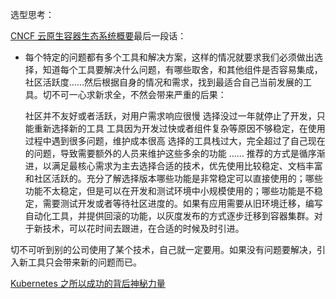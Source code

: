 
选型思考：
  

[CNCF 云原生容器生态系统概要](http://cizixs.com/2017/12/30/cncf-cloud-native-landscape)最后一段话：
- 每个特定的问题都有多个工具和解决方案，这样的情况就要求我们必须做出选择，知道每个工具要解决什么问题，有哪些取舍，和其他组件是否容易集成，社区活跃度……然后根据自身的情况和需求，找到最适合自己当前发展的工具。切不可一心求新求全，不然会带来严重的后果：

	社区并不友好或者活跃，对用户需求响应很慢
	选择没过一年就停止了开发，只能重新选择新的工具
	工具因为开发过快或者组件复杂等原因不够稳定，在使用过程中遇到很多问题，维护成本很高
	选择的工具栈过大，完全超过了自己现在的问题，导致需要额外的人员来维护这些多余的功能
	……
推荐的方式是循序渐进，以满足最核心需求为主去选择合适的技术，优先使用比较稳定、文档丰富和社区活跃的。充分了解选择版本哪些功能是非常稳定可以直接使用的；哪些功能不太稳定，但是可以在开发和测试环境中小规模使用的；哪些功能是不稳定，需要测试开发或者等待社区进度的。如果有应用需要从旧环境迁移，编写自动化工具，并提供回滚的功能，以灰度发布的方式逐步迁移到容器集群。对于新技术，可以花时间去跟进，在合适的时候及时引进。

切不可听到别的公司使用了某个技术，自己就一定要用。如果没有问题要解决，引入新工具只会带来新的问题而已。




[Kubernetes 之所以成功的背后神秘力量](https://mp.weixin.qq.com/s?__biz=MzA3MTQ1NzE5NQ==&mid=2247483726&idx=1&sn=2d24858ec46c76f073b0ab4f36472232&chksm=9f2c018aa85b889c3a0758c865153538200c12fb1bb48eb6e3ef769037876de15088f093d398&scene=21#wechat_redirect)